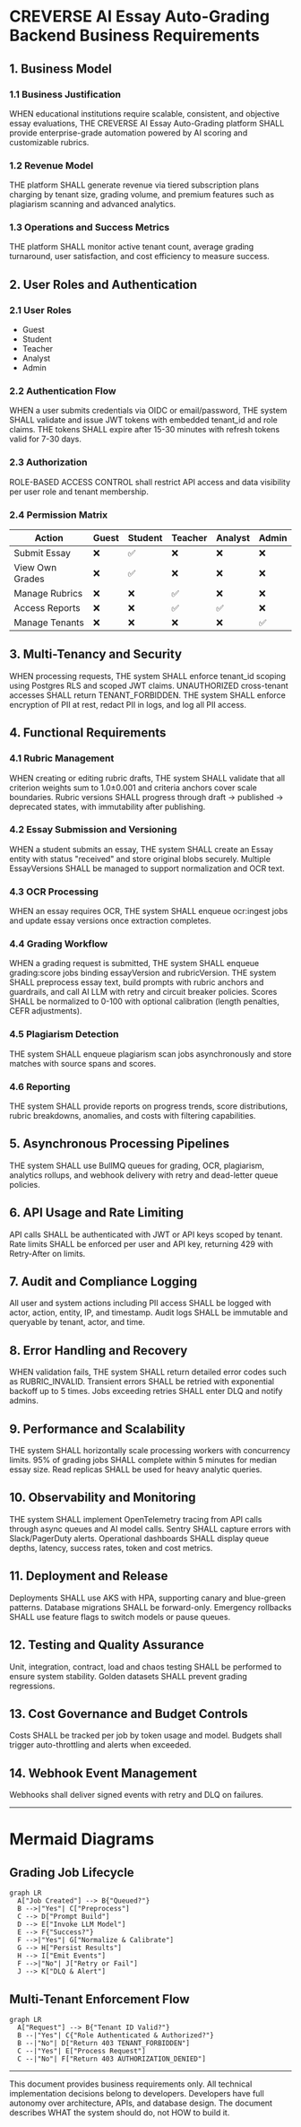 # CREVERSE AI Essay Auto-Grading Backend Business Requirements

## 1. Business Model

### 1.1 Business Justification
WHEN educational institutions require scalable, consistent, and objective essay evaluations, THE CREVERSE AI Essay Auto-Grading platform SHALL provide enterprise-grade automation powered by AI scoring and customizable rubrics.

### 1.2 Revenue Model
THE platform SHALL generate revenue via tiered subscription plans charging by tenant size, grading volume, and premium features such as plagiarism scanning and advanced analytics.

### 1.3 Operations and Success Metrics
THE platform SHALL monitor active tenant count, average grading turnaround, user satisfaction, and cost efficiency to measure success.

## 2. User Roles and Authentication

### 2.1 User Roles
- Guest
- Student
- Teacher
- Analyst
- Admin

### 2.2 Authentication Flow
WHEN a user submits credentials via OIDC or email/password, THE system SHALL validate and issue JWT tokens with embedded tenant_id and role claims.
THE tokens SHALL expire after 15-30 minutes with refresh tokens valid for 7-30 days.

### 2.3 Authorization
ROLE-BASED ACCESS CONTROL shall restrict API access and data visibility per user role and tenant membership.

### 2.4 Permission Matrix
| Action | Guest | Student | Teacher | Analyst | Admin |
|---|---|---|---|---|---|
| Submit Essay | ❌ | ✅ | ❌ | ❌ | ❌ |
| View Own Grades | ❌ | ✅ | ❌ | ❌ | ❌ |
| Manage Rubrics | ❌ | ❌ | ✅ | ❌ | ❌ |
| Access Reports | ❌ | ❌ | ✅ | ✅ | ❌ |
| Manage Tenants | ❌ | ❌ | ❌ | ❌ | ✅ |

## 3. Multi-Tenancy and Security

WHEN processing requests, THE system SHALL enforce tenant_id scoping using Postgres RLS and scoped JWT claims.
UNAUTHORIZED cross-tenant accesses SHALL return TENANT_FORBIDDEN.
THE system SHALL enforce encryption of PII at rest, redact PII in logs, and log all PII access.

## 4. Functional Requirements

### 4.1 Rubric Management
WHEN creating or editing rubric drafts, THE system SHALL validate that all criterion weights sum to 1.0±0.001 and criteria anchors cover scale boundaries.
Rubric versions SHALL progress through draft → published → deprecated states, with immutability after publishing.

### 4.2 Essay Submission and Versioning
WHEN a student submits an essay, THE system SHALL create an Essay entity with status "received" and store original blobs securely.
Multiple EssayVersions SHALL be managed to support normalization and OCR text.

### 4.3 OCR Processing
WHEN an essay requires OCR, THE system SHALL enqueue ocr:ingest jobs and update essay versions once extraction completes.

### 4.4 Grading Workflow
WHEN a grading request is submitted, THE system SHALL enqueue grading:score jobs binding essayVersion and rubricVersion.
THE system SHALL preprocess essay text, build prompts with rubric anchors and guardrails, and call AI LLM with retry and circuit breaker policies.
Scores SHALL be normalized to 0-100 with optional calibration (length penalties, CEFR adjustments).

### 4.5 Plagiarism Detection
THE system SHALL enqueue plagiarism scan jobs asynchronously and store matches with source spans and scores.

### 4.6 Reporting
THE system SHALL provide reports on progress trends, score distributions, rubric breakdowns, anomalies, and costs with filtering capabilities.

## 5. Asynchronous Processing Pipelines

THE system SHALL use BullMQ queues for grading, OCR, plagiarism, analytics rollups, and webhook delivery with retry and dead-letter queue policies.

## 6. API Usage and Rate Limiting

API calls SHALL be authenticated with JWT or API keys scoped by tenant.
Rate limits SHALL be enforced per user and API key, returning 429 with Retry-After on limits.

## 7. Audit and Compliance Logging

All user and system actions including PII access SHALL be logged with actor, action, entity, IP, and timestamp.
Audit logs SHALL be immutable and queryable by tenant, actor, and time.

## 8. Error Handling and Recovery

WHEN validation fails, THE system SHALL return detailed error codes such as RUBRIC_INVALID.
Transient errors SHALL be retried with exponential backoff up to 5 times.
Jobs exceeding retries SHALL enter DLQ and notify admins.

## 9. Performance and Scalability

THE system SHALL horizontally scale processing workers with concurrency limits.
95% of grading jobs SHALL complete within 5 minutes for median essay size.
Read replicas SHALL be used for heavy analytic queries.

## 10. Observability and Monitoring

THE system SHALL implement OpenTelemetry tracing from API calls through async queues and AI model calls.
Sentry SHALL capture errors with Slack/PagerDuty alerts.
Operational dashboards SHALL display queue depths, latency, success rates, token and cost metrics.

## 11. Deployment and Release

Deployments SHALL use AKS with HPA, supporting canary and blue-green patterns.
Database migrations SHALL be forward-only.
Emergency rollbacks SHALL use feature flags to switch models or pause queues.

## 12. Testing and Quality Assurance

Unit, integration, contract, load and chaos testing SHALL be performed to ensure system stability.
Golden datasets SHALL prevent grading regressions.

## 13. Cost Governance and Budget Controls

Costs SHALL be tracked per job by token usage and model.
Budgets shall trigger auto-throttling and alerts when exceeded.

## 14. Webhook Event Management

Webhooks shall deliver signed events with retry and DLQ on failures.

---

# Mermaid Diagrams

## Grading Job Lifecycle
```mermaid
graph LR
  A["Job Created"] --> B{"Queued?"}
  B -->|"Yes"| C["Preprocess"]
  C --> D["Prompt Build"]
  D --> E["Invoke LLM Model"]
  E --> F{"Success?"}
  F -->|"Yes"| G["Normalize & Calibrate"]
  G --> H["Persist Results"]
  H --> I["Emit Events"]
  F -->|"No"| J["Retry or Fail"]
  J --> K["DLQ & Alert"]
```

## Multi-Tenant Enforcement Flow
```mermaid
graph LR
  A["Request"] --> B{"Tenant ID Valid?"}
  B --|"Yes"| C{"Role Authenticated & Authorized?"}
  B --|"No"| D["Return 403 TENANT_FORBIDDEN"]
  C --|"Yes"| E["Process Request"]
  C --|"No"| F["Return 403 AUTHORIZATION_DENIED"]
```

---

This document provides business requirements only. All technical implementation decisions belong to developers. Developers have full autonomy over architecture, APIs, and database design. The document describes WHAT the system should do, not HOW to build it.